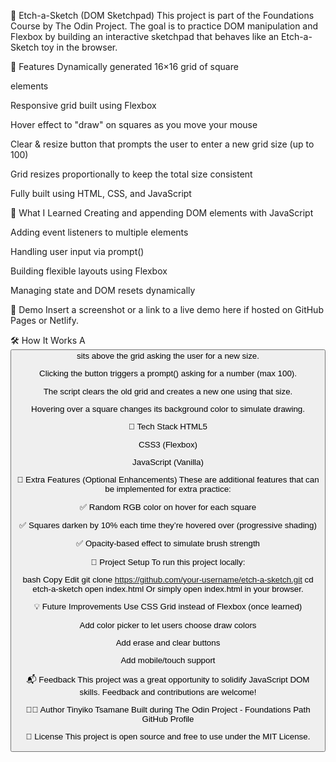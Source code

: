 🎨 Etch-a-Sketch (DOM Sketchpad)
This project is part of the Foundations Course by The Odin Project. The goal is to practice DOM manipulation and Flexbox by building an interactive sketchpad that behaves like an Etch-a-Sketch toy in the browser.

🚀 Features
Dynamically generated 16×16 grid of square <div> elements

Responsive grid built using Flexbox

Hover effect to "draw" on squares as you move your mouse

Clear & resize button that prompts the user to enter a new grid size (up to 100)

Grid resizes proportionally to keep the total size consistent

Fully built using HTML, CSS, and JavaScript

🧠 What I Learned
Creating and appending DOM elements with JavaScript

Adding event listeners to multiple elements

Handling user input via prompt()

Building flexible layouts using Flexbox

Managing state and DOM resets dynamically

📸 Demo
Insert a screenshot or a link to a live demo here if hosted on GitHub Pages or Netlify.

🛠️ How It Works
A <button> sits above the grid asking the user for a new size.

Clicking the button triggers a prompt() asking for a number (max 100).

The script clears the old grid and creates a new one using that size.

Hovering over a square changes its background color to simulate drawing.

🔧 Tech Stack
HTML5

CSS3 (Flexbox)

JavaScript (Vanilla)

🧪 Extra Features (Optional Enhancements)
These are additional features that can be implemented for extra practice:

✅ Random RGB color on hover for each square

✅ Squares darken by 10% each time they’re hovered over (progressive shading)

✅ Opacity-based effect to simulate brush strength

📂 Project Setup
To run this project locally:

bash
Copy
Edit
git clone https://github.com/your-username/etch-a-sketch.git
cd etch-a-sketch
open index.html
Or simply open index.html in your browser.

💡 Future Improvements
Use CSS Grid instead of Flexbox (once learned)

Add color picker to let users choose draw colors

Add erase and clear buttons

Add mobile/touch support

📬 Feedback
This project was a great opportunity to solidify JavaScript DOM skills. Feedback and contributions are welcome!

🧑‍💻 Author
Tinyiko Tsamane
Built during The Odin Project - Foundations Path
GitHub Profile

📝 License
This project is open source and free to use under the MIT License.